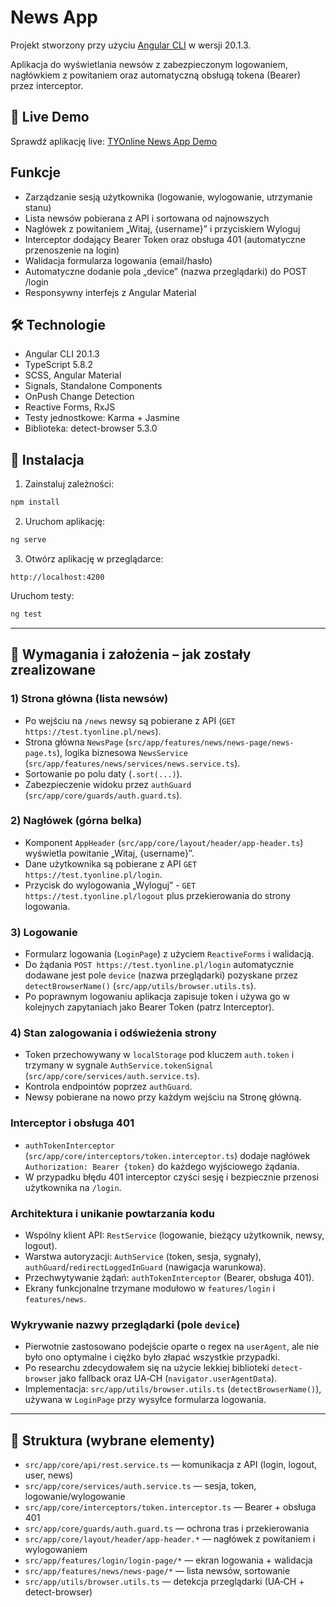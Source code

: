 # News App

Projekt stworzony przy użyciu [Angular CLI](https://github.com/angular/angular-cli) w wersji 20.1.3.

Aplikacja do wyświetlania newsów z zabezpieczonym logowaniem, nagłówkiem z powitaniem oraz automatyczną obsługą tokena (Bearer) przez interceptor.

## 🚀 Live Demo

Sprawdź aplikację live: [TYOnline News App Demo](https://krzysztofkoczy.github.io/TyOnline-app/)

## Funkcje

- Zarządzanie sesją użytkownika (logowanie, wylogowanie, utrzymanie stanu)
- Lista newsów pobierana z API i sortowana od najnowszych
- Nagłówek z powitaniem „Witaj, {username}” i przyciskiem Wyloguj
- Interceptor dodający Bearer Token oraz obsługa 401 (automatyczne przenoszenie na login)
- Walidacja formularza logowania (email/hasło)
- Automatyczne dodanie pola „device” (nazwa przeglądarki) do POST /login
- Responsywny interfejs z Angular Material

## 🛠️ Technologie

- Angular CLI 20.1.3
- TypeScript 5.8.2
- SCSS, Angular Material
- Signals, Standalone Components
- OnPush Change Detection
- Reactive Forms, RxJS
- Testy jednostkowe: Karma + Jasmine
- Biblioteka: detect-browser 5.3.0

## 🔧 Instalacja

1. Zainstaluj zależności:
```bash
npm install
```

2. Uruchom aplikację:
```bash
ng serve
```

3. Otwórz aplikację w przeglądarce:
```
http://localhost:4200
```

Uruchom testy:
```bash
ng test
```

---

## 🎯 Wymagania i założenia – jak zostały zrealizowane

### 1) Strona główna (lista newsów)
- Po wejściu na `/news` newsy są pobierane z API (`GET https://test.tyonline.pl/news`).
- Strona główna `NewsPage` (`src/app/features/news/news-page/news-page.ts`), logika biznesowa `NewsService` (`src/app/features/news/services/news.service.ts`).
- Sortowanie po polu daty (`.sort(...)`).
- Zabezpieczenie widoku przez `authGuard` (`src/app/core/guards/auth.guard.ts`).

### 2) Nagłówek (górna belka)
- Komponent `AppHeader` (`src/app/core/layout/header/app-header.ts`) wyświetla powitanie „Witaj, {username}”.
- Dane użytkownika są pobierane z API `GET https://test.tyonline.pl/login`.
- Przycisk do wylogowania „Wyloguj” - `GET https://test.tyonline.pl/logout` plus przekierowania do strony logowania.

### 3) Logowanie
- Formularz logowania (`LoginPage`) z użyciem `ReactiveForms` i walidacją.
- Do żądania `POST https://test.tyonline.pl/login` automatycznie dodawane jest pole `device` (nazwa przeglądarki) pozyskane przez `detectBrowserName()` (`src/app/utils/browser.utils.ts`).
- Po poprawnym logowaniu aplikacja zapisuje token i używa go w kolejnych zapytaniach jako Bearer Token (patrz Interceptor).

### 4) Stan zalogowania i odświeżenia strony
- Token przechowywany w `localStorage` pod kluczem `auth.token` i trzymany w sygnale `AuthService.tokenSignal` (`src/app/core/services/auth.service.ts`).
- Kontrola endpointów poprzez `authGuard`.
- Newsy pobierane na nowo przy każdym wejściu na Stronę główną.

### Interceptor i obsługa 401
- `authTokenInterceptor` (`src/app/core/interceptors/token.interceptor.ts`) dodaje nagłówek `Authorization: Bearer {token}` do każdego wyjściowego żądania.
- W przypadku błędu 401 interceptor czyści sesję i bezpiecznie przenosi użytkownika na `/login`.

### Architektura i unikanie powtarzania kodu
- Wspólny klient API: `RestService` (logowanie, bieżący użytkownik, newsy, logout).
- Warstwa autoryzacji: `AuthService` (token, sesja, sygnały), `authGuard`/`redirectLoggedInGuard` (nawigacja warunkowa).
- Przechwytywanie żądań: `authTokenInterceptor` (Bearer, obsługa 401).
- Ekrany funkcjonalne trzymane modułowo w `features/login` i `features/news`.

### Wykrywanie nazwy przeglądarki (pole `device`)
- Pierwotnie zastosowano podejście oparte o regex na `userAgent`, ale nie było ono optymalne i ciężko było złapać wszystkie przypadki.
- Po researchu zdecydowałem się na użycie lekkiej biblioteki `detect-browser` jako fallback oraz UA‑CH (`navigator.userAgentData`).
- Implementacja: `src/app/utils/browser.utils.ts` (`detectBrowserName()`), używana w `LoginPage` przy wysyłce formularza logowania.

---

## 📂 Struktura (wybrane elementy)
- `src/app/core/api/rest.service.ts` — komunikacja z API (login, logout, user, news)
- `src/app/core/services/auth.service.ts` — sesja, token, logowanie/wylogowanie
- `src/app/core/interceptors/token.interceptor.ts` — Bearer + obsługa 401
- `src/app/core/guards/auth.guard.ts` — ochrona tras i przekierowania
- `src/app/core/layout/header/app-header.*` — nagłówek z powitaniem i wylogowaniem
- `src/app/features/login/login-page/*` — ekran logowania + walidacja
- `src/app/features/news/news-page/*` — lista newsów, sortowanie
- `src/app/utils/browser.utils.ts` — detekcja przeglądarki (UA‑CH + detect-browser)